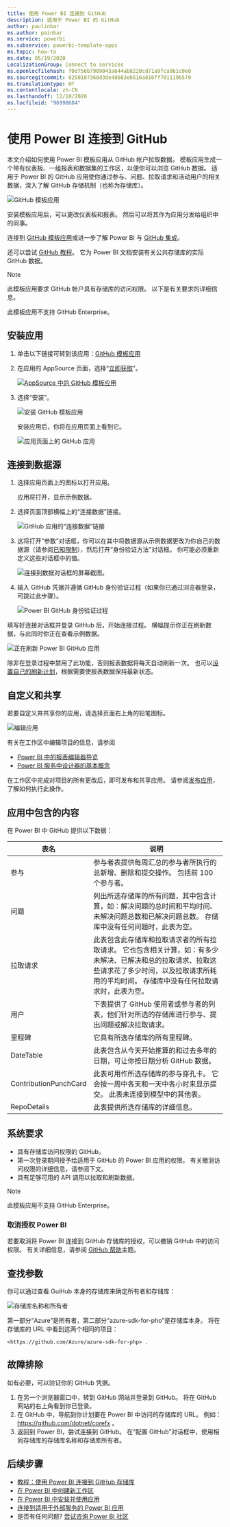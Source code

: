 ```yaml
---
title: 使用 Power BI 连接到 GitHub
description: 适用于 Power BI 的 GitHub
author: paulinbar
ms.author: painbar
ms.service: powerbi
ms.subservice: powerbi-template-apps
ms.topic: how-to
ms.date: 05/19/2020
LocalizationGroup: Connect to services
ms.openlocfilehash: f0d756b7909043a644ab8220cd71a9fca9b1c0e0
ms.sourcegitcommit: 8250187368d3de48663eb516a816ff701119b579
ms.translationtype: HT
ms.contentlocale: zh-CN
ms.lasthandoff: 12/10/2020
ms.locfileid: "96998684"
---
```

# <a name="connect-to-github-with-power-bi"></a>使用 Power BI 连接到 GitHub
本文介绍如何使用 Power BI 模板应用从 GitHub 帐户拉取数据。 模板应用生成一个带有仪表板、一组报表和数据集的工作区，以便你可以浏览 GitHub 数据。 适用于 Power BI 的 GitHub 应用使你通过参与、问题、拉取请求和活动用户的相关数据，深入了解 GitHub 存储机制（也称为存储库）。

![GitHub 模板应用](media/service-connect-to-github/service-github-app-report.png)

安装模板应用后，可以更改仪表板和报表。 然后可以将其作为应用分发给组织中的同事。

连接到 [GitHub 模板应用](https://app.powerbi.com/groups/me/getapps/services/pbi-contentpacks.pbiapps-github)或进一步了解 Power BI 与 [GitHub 集成](https://powerbi.microsoft.com/integrations/github)。

还可以尝试 [GitHub 教程](service-tutorial-connect-to-github.md)。 它为 Power BI 文档安装有关公共存储库的实际 GitHub 数据。

>[!NOTE]
>此模板应用要求 GitHub 帐户具有存储库的访问权限。 以下是有关要求的详细信息。
>
>此模板应用不支持 GitHub Enterprise。

## <a name="install-the-app"></a>安装应用

1. 单击以下链接可转到该应用：[GitHub 模板应用](https://app.powerbi.com/groups/me/getapps/services/pbi-contentpacks.pbiapps-github)

1. 在应用的 AppSource 页面，选择“[立即获取](https://app.powerbi.com/groups/me/getapps/services/pbi-contentpacks.pbiapps-github)”。

    [![AppSource 中的 GitHub 模板应用](media/service-connect-to-github/service-github-template-app-appsource-get-it-now.png)](https://app.powerbi.com/groups/me/getapps/services/pbi-contentpacks.pbiapps-github)

1. 选择“安装”。 

    ![安装 GitHub 模板应用](media/service-connect-to-github/power-bi-github-install-dialog.png)

    安装应用后，你将在应用页面上看到它。

   ![应用页面上的 GitHub 应用](media/service-connect-to-github/service-github-app-apps-page-icon.png)

## <a name="connect-to-data-sources"></a>连接到数据源

1. 选择应用页面上的图标以打开应用。

   应用将打开，显示示例数据。

1. 选择页面顶部横幅上的“连接数据”链接。

   ![GitHub 应用的“连接数据”链接](media/service-connect-to-github/service-github-app-connect-data.png)

1. 这将打开“参数”对话框，你可以在其中将数据源从示例数据更改为你自己的数据源（请参阅[已知限制](service-template-apps-overview.md#known-limitations)），然后打开“身份验证方法”对话框。 你可能必须重新定义这些对话框中的值。

   ![连接到数据对话框的屏幕截图。](media/service-connect-to-github/power-bi-template-app-connect-to-data-dialogs.png)


1. 输入 GitHub 凭据并遵循 GitHub 身份验证过程（如果你已通过浏览器登录，可跳过此步骤）。

   ![Power BI GitHub 身份验证过程](media/service-connect-to-github/power-bi-github-authenticate-process.png)


填写好连接对话框并登录 GitHub 后，开始连接过程。 横幅提示你正在刷新数据，与此同时你正在查看示例数据。

![正在刷新 Power BI GitHub 应用](media/service-connect-to-github/service-github-app-refresh-monitor.png)

除非在登录过程中禁用了此功能，否则报表数据将每天自动刷新一次。 也可以[设置自己的刷新计划](./refresh-scheduled-refresh.md)，根据需要使报表数据保持最新状态。

## <a name="customize-and-share"></a>自定义和共享

若要自定义并共享你的应用，请选择页面右上角的铅笔图标。

![编辑应用](media/service-template-apps-install-distribute/power-bi-template-app-edit-app.png)


有关在工作区中编辑项目的信息，请参阅
* [Power BI 中的报表编辑器导览](../create-reports/service-the-report-editor-take-a-tour.md)
* [Power BI 服务中设计器的基本概念](../fundamentals/service-basic-concepts.md)

在工作区中完成对项目的所有更改后，即可发布和共享应用。 请参阅[发布应用](../collaborate-share/service-create-distribute-apps.md#publish-your-app)，了解如何执行此操作。

## <a name="whats-included-in-the-app"></a>应用中包含的内容
在 Power BI 中 GitHub 提供以下数据：     

| 表名 | 说明 |
| --- | --- |
| 参与 |参与者表提供每周汇总的参与者所执行的总新增、删除和提交操作。 包括前 100 个参与者。 |
| 问题 |列出所选存储库的所有问题，其中包含计算，如：解决问题的总时间和平均时间、未解决问题总数和已解决问题总数。 存储库中没有任何问题时，此表为空。 |
| 拉取请求 |此表包含此存储库和拉取请求者的所有拉取请求。 它也包含相关计算，如：有多少未解决、已解决和总的拉取请求、拉取这些请求花了多少时间，以及拉取请求所耗用的平均时间。 存储库中没有任何拉取请求时，此表为空。 |
| 用户 |下表提供了 GitHub 使用者或参与者的列表，他们针对所选的存储库进行参与、提出问题或解决拉取请求。 |
| 里程碑 |它具有所选存储库的所有里程碑。 |
| DateTable |此表包含从今天开始推算的和过去多年的日期，可让你按日期分析 GitHub 数据。 |
| ContributionPunchCard |此表可用作所选存储库的参与穿孔卡。 它会按一周中各天和一天中各小时来显示提交。 此表未连接到模型中的其他表。 |
| RepoDetails |此表提供所选存储库的详细信息。 |

## <a name="system-requirements"></a>系统要求
* 具有存储库访问权限的 GitHub。  
* 第一次登录期间授予给适用于 GitHub 的 Power BI 应用的权限。 有关撤消访问权限的详细信息，请参阅下文。  
* 具有足够可用的 API 调用以拉取和刷新数据。
>[!NOTE]
>此模板应用不支持 GitHub Enterprise。

### <a name="de-authorize-power-bi"></a>取消授权 Power BI
若要取消将 Power BI 连接到 GitHub 存储库的授权，可以撤销 GitHub 中的访问权限。 有关详细信息，请参阅 [GitHub 帮助](https://help.github.com/articles/keeping-your-ssh-keys-and-application-access-tokens-safe/#reviewing-your-authorized-applications-oauth)主题。

<a name="FindingParams"></a>
## <a name="finding-parameters"></a>查找参数
你可以通过查看 GuiHub 本身的存储库来确定所有者和存储库：

![存储库名称和所有者](media/service-connect-to-github/github_ownerrepo.png)

第一部分“Azure”是所有者，第二部分“azure-sdk-for-pho”是存储库本身。  将在存储库的 URL 中看到这两个相同的项目：

```console
<https://github.com/Azure/azure-sdk-for-php> .
```

## <a name="troubleshooting"></a>故障排除
如有必要，可以验证你的 GitHub 凭据。  

1. 在另一个浏览器窗口中，转到 GitHub 网站并登录到 GitHub。 将在 GitHub 网站的右上角看到你已登录。    
2. 在 GitHub 中，导航到你计划要在 Power BI 中访问的存储库的 URL。 例如： https://github.com/dotnet/corefx 。  
3. 返回到 Power BI，尝试连接到 GitHub。 在“配置 GitHub”对话框中，使用相同存储库的存储库名称和存储库所有者。  

## <a name="next-steps"></a>后续步骤

* [教程：使用 Power BI 连接到 GitHub 存储库](service-tutorial-connect-to-github.md)
* [在 Power BI 中创建新工作区](../collaborate-share/service-create-the-new-workspaces.md)
* [在 Power BI 中安装并使用应用](../consumer/end-user-apps.md)
* [连接到适用于外部服务的 Power BI 应用](service-connect-to-services.md)
* 是否有任何问题? [尝试咨询 Power BI 社区](https://community.powerbi.com/)
